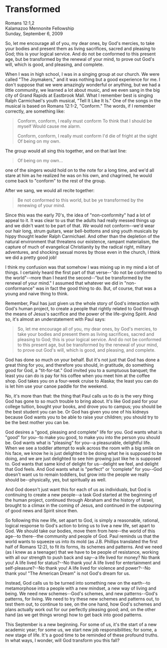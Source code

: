 # Transformed #
Romans 12:1,2  
Kalamazoo Mennonite Fellowship  
Sunday, September 6, 2009

So, let me encourage all of you, my dear ones, by God's mercies, to take your bodies and present them as living sacrifices, sacred and pleasing to God; this is your logical service. And do not be conformed to this present age, but be transformed by the renewal of your mind, to prove out God's will, which is good, and pleasing, and complete. 

When I was in high school, I was in a singing group at our church. We were called "The Joymakers," and it was nothing but a good experience for me. I don't suppose that we were amazingly wonderful or anything, but we had a little community, we learned a lot about music, and we even sang in the big city of Grand Rapids at Eastbrook Mall. What I remember best is singing Ralph Carmichael's youth musical, "Tell It Like It Is." One of the songs in the musical is based on Romans 12:1-2, "Conform." The words, if I remember correctly, are something like:

> Conform, conform, I really must conform 
> To think that I should be myself
> Would cause me alarm.  
>   
> Conform, conform, I really must conform 
> I'd die of fright at the sight 
> Of being on my own.  

The group would all sing this together, and on that last line:

> Of being on my own...

one of the singers would hold on to the note for a long time, and we'd all stare at him as he realized he was on his own, and chagrined, he would come back to "conform" to the rest of the group.

After we sang, we would all recite together:

> Be not conformed to this world, but be ye transformed by the renewing of your mind.

Since this was the early 70's, the idea of "non-conformity" had a lot of appeal to it. It was clear to us that the adults had really messed things up and we didn't want to be part of that. *We* would not conform--we'd wear our hair long, strum guitars, wear bell-bottoms and sing youth musicals by hippy thought leader Ralph Carmichael. And other than the depletion of the natural environment that threatens our existence, rampant materialism, the capture of much of evangelical Christianity by the radical right, military adventures, and shocking sexual mores by those even in the church, I think we did a pretty good job!

I think my confusion was that somehow I was mixing up in my mind a lot of things. I certainly heard the first part of that verse--"do not be conformed to the world"--more than I heard the second--"but be transformed by the renewal of your mind." I assumed that whatever we did in "non-conformance" was in fact the good thing to do. But, of course, that was a young and naive thing to think. 

Remember, Paul has just given us the whole story of God's interaction with God's human project, to create a people that rightly related to God through the means of Jesus's sacrifice and the power of the life-giving Spirit.  And so, it's almost an understatement with Paul says:

> So, let me encourage all of you, my dear ones, by God's mercies, to take your bodies and present them as living sacrifices, sacred and pleasing to God; this is your logical service. And do not be conformed to this present age, but be transformed by the renewal of your mind, to prove out God's will, which is good, and pleasing, and complete.

God has done so much on your behalf. But it's not just that God has done a great thing for you, and therefore you should, in gratitude, do something good for God, a "tit-for-tat." God invited you to a sumptuous banquet; the least you can do is pay for his coffee when you meet him at the coffee shop. God takes you on a four-week cruise to Alaska; the least you can do is let him use your canoe paddle for the weekend. 

No, it's more than that: the thing that Paul calls us to do is the very thing God has gone to so much trouble to bring about. It's like God paid for your college tuition, bought your books, and drove you to campus; you should be the best student you can be. Or God has given you one of his kidneys because God wants you to be able to raise your children; you should try to be the best mother you can be. 

God desires a "good, pleasing and complete" life for you. God wants what is "good" for you--to make you good, to make you into the person you should be. God wants what is "pleasing" for you--a pleasurable, delightful life. When we see a toddler attempt to walk across the room with a big smile on his face, we know he is just delighted to be doing what he is supposed to be doing, and we are just delighted to see him growing just like he is supposed to. God wants that same kind of delight for us--delight we feel, and delight that God feels. And God wants what is "perfect" or "complete" for you--God doesn't want us to remain toddlers, but grow into the people we really should be--physically, yes, but spiritually as well. 

And God doesn't just want this for each of us as individuals, but God is continuing to create a new people--a task God started at the beginning of the human project, continued through Abraham and the history of Israel, brought to a climax in the coming of Jesus, and continued in the outpouring of good news and Spirit since then. 

So following this new life, set apart to God, is simply a reasonable, rational, logical response to God's action to bring us to live a new life, set apart to God. We should take our bodies, move them from here--the world of this age--to there--the community and people of God. Paul reminds us that the world wants to squeeze us into its mold (as J.B. Phillips translated the first half of Romans 12:2), to fit its forms, its schemes and patterns. And we need (as I knew as a teenager) that we have to be people of resistance, working with all our strength to push back and say--a life lived for money? No thank you! A life lived for status?--No thank you! A life lived for entertainment and self-pleasure?--No thank you! A life lived for violence and power?--No thank you! "The American Dream" is not God's dream for us.

Instead, God calls us to be turned into something new on the earth--to metamorphose into a people with a new mindset, a new way of living and being. We need new schemes--God's schemes, and new patterns--God's patterns, for living. We need to try these new schemes and patterns out, to test them out, to continue to see, on the one hand, how God's schemes and plans actually work out for our perfectly pleasing good; and, on the other hand (as we get things wrong) how to get back into good patterns. 

This September is a new beginning. For some of us, it's the start of a new academic year; for some us, we start new job responsibilities; for some, a new stage of life.  It's a good time to be reminded of these profound truths. In what ways, I wonder, will God transform you this fall?